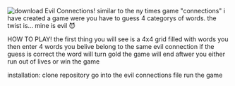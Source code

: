 ![download](https://github.com/ZacSheppard/Evil-hacker/assets/150302328/abf0a667-b9c5-4861-8ca1-a77411c81480)
Evil Connections! similar to the ny times game "connections" i have created a game were you have to guess 4 categorys of words. the twist is... 
mine is evil 😈




HOW TO PLAY!
the first thing you will see is a 4x4 grid filled with words
you then enter 4 words you belive belong to the same evil connection
if the guess is correct the word will turn gold
the game will end aftwer you either run out of lives or win the game




installation:
clone repository
go into the evil connections file
run the game
